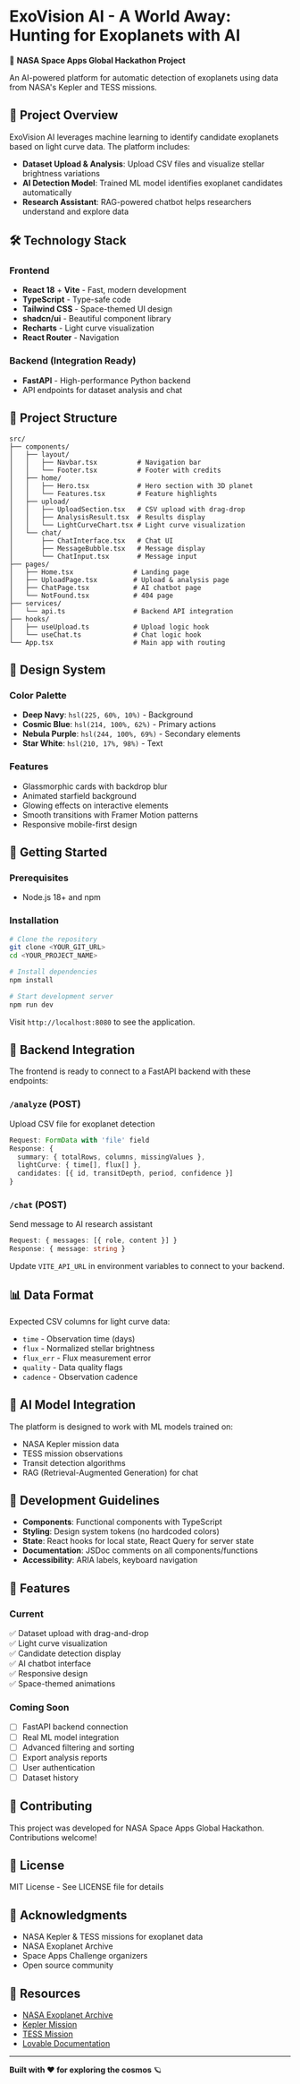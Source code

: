 # ExoVision AI - A World Away: Hunting for Exoplanets with AI

🌌 **NASA Space Apps Global Hackathon Project**

An AI-powered platform for automatic detection of exoplanets using data from NASA's Kepler and TESS missions.

## 🚀 Project Overview

ExoVision AI leverages machine learning to identify candidate exoplanets based on light curve data. The platform includes:

- **Dataset Upload & Analysis**: Upload CSV files and visualize stellar brightness variations
- **AI Detection Model**: Trained ML model identifies exoplanet candidates automatically
- **Research Assistant**: RAG-powered chatbot helps researchers understand and explore data

## 🛠️ Technology Stack

### Frontend
- **React 18** + **Vite** - Fast, modern development
- **TypeScript** - Type-safe code
- **Tailwind CSS** - Space-themed UI design
- **shadcn/ui** - Beautiful component library
- **Recharts** - Light curve visualization
- **React Router** - Navigation

### Backend (Integration Ready)
- **FastAPI** - High-performance Python backend
- API endpoints for dataset analysis and chat

## 📁 Project Structure

```
src/
├── components/
│   ├── layout/
│   │   ├── Navbar.tsx          # Navigation bar
│   │   └── Footer.tsx          # Footer with credits
│   ├── home/
│   │   ├── Hero.tsx            # Hero section with 3D planet
│   │   └── Features.tsx        # Feature highlights
│   ├── upload/
│   │   ├── UploadSection.tsx   # CSV upload with drag-drop
│   │   ├── AnalysisResult.tsx  # Results display
│   │   └── LightCurveChart.tsx # Light curve visualization
│   └── chat/
│       ├── ChatInterface.tsx   # Chat UI
│       ├── MessageBubble.tsx   # Message display
│       └── ChatInput.tsx       # Message input
├── pages/
│   ├── Home.tsx               # Landing page
│   ├── UploadPage.tsx         # Upload & analysis page
│   ├── ChatPage.tsx           # AI chatbot page
│   └── NotFound.tsx           # 404 page
├── services/
│   └── api.ts                 # Backend API integration
├── hooks/
│   ├── useUpload.ts           # Upload logic hook
│   └── useChat.ts             # Chat logic hook
└── App.tsx                    # Main app with routing
```

## 🎨 Design System

### Color Palette
- **Deep Navy**: `hsl(225, 60%, 10%)` - Background
- **Cosmic Blue**: `hsl(214, 100%, 62%)` - Primary actions
- **Nebula Purple**: `hsl(244, 100%, 69%)` - Secondary elements
- **Star White**: `hsl(210, 17%, 98%)` - Text

### Features
- Glassmorphic cards with backdrop blur
- Animated starfield background
- Glowing effects on interactive elements
- Smooth transitions with Framer Motion patterns
- Responsive mobile-first design

## 🚦 Getting Started

### Prerequisites
- Node.js 18+ and npm

### Installation

```bash
# Clone the repository
git clone <YOUR_GIT_URL>
cd <YOUR_PROJECT_NAME>

# Install dependencies
npm install

# Start development server
npm run dev
```

Visit `http://localhost:8080` to see the application.

## 🔌 Backend Integration

The frontend is ready to connect to a FastAPI backend with these endpoints:

### `/analyze` (POST)
Upload CSV file for exoplanet detection
```typescript
Request: FormData with 'file' field
Response: {
  summary: { totalRows, columns, missingValues },
  lightCurve: { time[], flux[] },
  candidates: [{ id, transitDepth, period, confidence }]
}
```

### `/chat` (POST)
Send message to AI research assistant
```typescript
Request: { messages: [{ role, content }] }
Response: { message: string }
```

Update `VITE_API_URL` in environment variables to connect to your backend.

## 📊 Data Format

Expected CSV columns for light curve data:
- `time` - Observation time (days)
- `flux` - Normalized stellar brightness
- `flux_err` - Flux measurement error
- `quality` - Data quality flags
- `cadence` - Observation cadence

## 🧠 AI Model Integration

The platform is designed to work with ML models trained on:
- NASA Kepler mission data
- TESS mission observations
- Transit detection algorithms
- RAG (Retrieval-Augmented Generation) for chat

## 📝 Development Guidelines

- **Components**: Functional components with TypeScript
- **Styling**: Design system tokens (no hardcoded colors)
- **State**: React hooks for local state, React Query for server state
- **Documentation**: JSDoc comments on all components/functions
- **Accessibility**: ARIA labels, keyboard navigation

## 🌟 Features

### Current
✅ Dataset upload with drag-and-drop  
✅ Light curve visualization  
✅ Candidate detection display  
✅ AI chatbot interface  
✅ Responsive design  
✅ Space-themed animations  

### Coming Soon
- [ ] FastAPI backend connection
- [ ] Real ML model integration
- [ ] Advanced filtering and sorting
- [ ] Export analysis reports
- [ ] User authentication
- [ ] Dataset history

## 🤝 Contributing

This project was developed for NASA Space Apps Global Hackathon. Contributions welcome!

## 📜 License

MIT License - See LICENSE file for details

## 🙏 Acknowledgments

- NASA Kepler & TESS missions for exoplanet data
- NASA Exoplanet Archive
- Space Apps Challenge organizers
- Open source community

## 🔗 Resources

- [NASA Exoplanet Archive](https://exoplanetarchive.ipac.caltech.edu/)
- [Kepler Mission](https://www.nasa.gov/kepler)
- [TESS Mission](https://tess.mit.edu/)
- [Lovable Documentation](https://docs.lovable.dev/)

---

**Built with ❤️ for exploring the cosmos** 🪐
